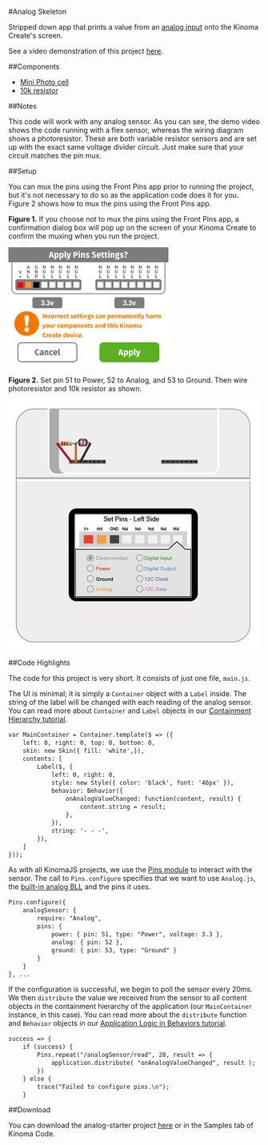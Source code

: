 #Analog Skeleton

Stripped down app that prints a value from an [analog input](../analog) onto the Kinoma Create's screen.

See a video demonstration of this project [here](https://youtu.be/gwPsOba-ePM).

<!--
<iframe width="640" height="360" src="https://www.youtube.com/embed/gwPsOba-ePM?rel=0&amp;controls=1&amp;showinfo=0&autoplay=0" frameborder="0" allowfullscreen></iframe>
-->

##Components

* [Mini Photo cell](https://www.sparkfun.com/products/9088)
* [10k resistor](https://www.sparkfun.com/products/8374)

##Notes

This code will work with any analog sensor. As you can see, the demo video shows the code running with a flex sensor, whereas the wiring diagram shows a photoresistor. These are both variable resistor sensors and are set up with the exact same voltage divider circuit. Just make sure that your circuit matches the pin mux.

##Setup

You can mux the pins using the Front Pins app prior to running the project, but it's not necessary to do so as the application code does it for you. Figure 2 shows how to mux the pins using the Front Pins app.

**Figure 1.** If you choose not to mux the pins using the Front Pins app, a confirmation dialog box will pop up on the screen of your Kinoma Create to confirm the muxing when you run the project. 

![Pin confirmation](img/confirmation.png)

**Figure 2.** Set pin 51 to Power, 52 to Analog, and 53 to Ground. Then wire photoresistor and 10k resistor as shown.

![Setup1](img/setup.jpg)

##Code Highlights

The code for this project is very short. It consists of just one file, `main.js`. 

The UI is minimal; it is simply a `Container` object with a `Label` inside. The string of the label will be changed with each reading of the analog sensor. You can read more about `Container` and `Label` objects in our [Containment Hierarchy tutorial](http://kinoma.com/develop/documentation/kinomajs-tutorials/containment-hierarchy/).

```
var MainContainer = Container.template($ => ({ 
	left: 0, right: 0, top: 0, bottom: 0, 
	skin: new Skin({ fill: 'white',}), 
	contents: [
		Label($, { 
			left: 0, right: 0, 
			style: new Style({ color: 'black', font: '46px' }), 
			behavior: Behavior({
				onAnalogValueChanged: function(content, result) {
					content.string = result;
				},
			}),
			string: '- - -', 
		}),
	]
}));
```

As with all KinomaJS projects, we use the [Pins module](http://kinoma.com/develop/documentation/create-pins-module/) to interact with the sensor. The call to `Pins.configure` specifies that we want to use `Analog.js`, the [built-in analog BLL](https://github.com/Kinoma/kinomajs/blob/master/kinoma/kpr/projects/create/shell/device/Analog.js) and the pins it uses.

```
Pins.configure({
    analogSensor: {
        require: "Analog",
        pins: {
            power: { pin: 51, type: "Power", voltage: 3.3 },
            analog: { pin: 52 },
            ground: { pin: 53, type: "Ground" }
        }
    }
}, ...
```
If the configuration is successful, we begin to poll the sensor every 20ms. We then `distribute` the value we received from the sensor to all content objects in the containment hierarchy of the application (our `MainContainer` instance, in this case). You can read more about the `distribute` function and `Behavior` objects in our [Application Logic in Behaviors tutorial](http://kinoma.com/develop/documentation/kinomajs-tutorials/behaviors/).

```
success => {
    if (success) {
    	Pins.repeat("/analogSensor/read", 20, result => {
    		application.distribute( "onAnalogValueChanged", result );
    	})
    } else {
    	trace("Failed to configure pins.\n");
	}
```

##Download

You can download the analog-starter project [here](https://github.com/Kinoma/KPR-examples/tree/master/analog-starter) or in the Samples tab of Kinoma Code.
